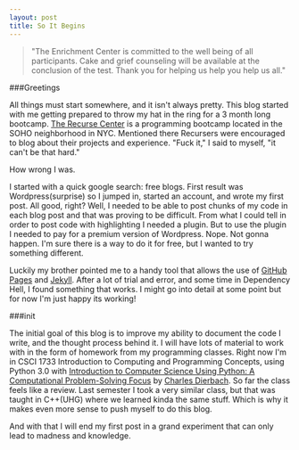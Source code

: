 ```yaml
---
layout: post
title: So It Begins
---
```


>"The Enrichment Center is committed to the well being of all participants. Cake and grief counseling will be available at the conclusion of the test. Thank you for helping us help you help us all."

###Greetings

All things must start somewhere, and it isn't always pretty. This blog started with me getting prepared to throw my hat in the ring for a 3 month long bootcamp. [The Recurse Center](https://www.recurse.com/) is a programming bootcamp located in the SOHO neighborhood in NYC. Mentioned there Recursers were encouraged to blog about their projects and experience. "Fuck it," I said to myself, "it can't be that hard."

How wrong I was. 

I started with a quick google search: free blogs. First result was Wordpress(surprise) so I jumped in, started an account, and wrote my first post. All good, right? Well, I needed to be able to post chunks of my code in each blog post and that was proving to be difficult. From what I could tell in order to post code with highlighting I needed a plugin. But to use the plugin I needed to pay for a premium version of Wordpress. Nope. Not gonna happen. I'm sure there is a way to do it for free, but I wanted to try something different. 

Luckily my brother pointed me to a handy tool that allows the use of [GitHub Pages](https://pages.github.com/) and [Jekyll](https://jekyllrb.com/). After a lot of trial and error, and some time in Dependency Hell, I found something that works. I might go into detail at some point but for now I'm just happy its working!

###init

The initial goal of this blog is to improve my ability to document the code I write, and the thought process behind it. I will have lots of material to work with in the form of homework from my programming classes. Right now I'm in CSCI 1733 Introduction to Computing and Programming Concepts, using Python 3.0 with [Introduction to Computer Science Using Python: A Computational Problem-Solving Focus](http://www.wiley.com/WileyCDA/WileyTitle/productCd-EHEP002046.html) by [Charles Dierbach](http://triton.towson.edu/~dierbach/). So far the class feels like a review. Last semester I took a very similar class, but that was taught in C++(UHG) where we learned kinda the same stuff. Which is why it makes even more sense to push myself to do this blog. 

And with that I will end my first post in a grand experiment that can only lead to madness and knowledge. 


